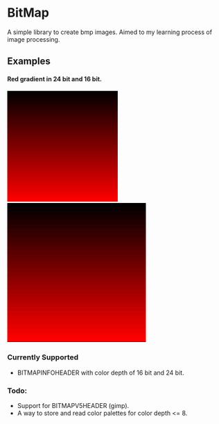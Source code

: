 # BitMap
A simple library to create bmp images. Aimed to my learning process of image processing.

## Examples
#### Red gradient in 24 bit and 16 bit.
![red_gradient_24bit_BITMAPINFOHEADER](playground/red_gradient24.bmp)
![red_gradient_16bit_BITMAPINFOHEADER](playground/red_gradient16.bmp)

### Currently Supported
* BITMAPINFOHEADER with color depth of 16 bit and 24 bit.

### Todo:
* Support for BITMAPV5HEADER (gimp).
* A way to store and read color palettes for color depth <= 8.
